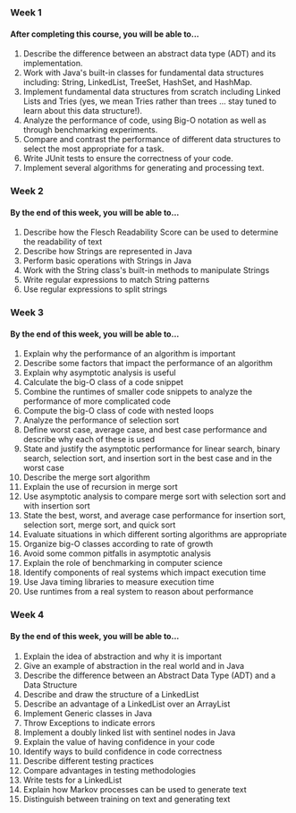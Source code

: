 ### Week 1

#### After completing this course, you will be able to...

1. Describe the difference between an abstract data type (ADT) and its implementation.
2. Work with Java's built-in classes for fundamental data structures including: String, LinkedList, TreeSet, HashSet, and HashMap.
3. Implement fundamental data structures from scratch including Linked Lists and Tries (yes, we mean Tries rather than trees ... stay tuned to learn about this data structure!).
4. Analyze the performance of code, using Big-O notation as well as through benchmarking experiments.
5. Compare and contrast the performance of different data structures to select the most appropriate for a task.
6. Write JUnit tests to ensure the correctness of your code.
7. Implement several algorithms for generating and processing text.

### Week 2

#### By the end of this week, you will be able to...

1. Describe how the Flesch Readability Score can be used to determine the readability of text
2. Describe how Strings are represented in Java
3. Perform basic operations with Strings in Java
4. Work with the String class's built-in methods to manipulate Strings
5. Write regular expressions to match String patterns
6. Use regular expressions to split strings

### Week 3

#### By the end of this week, you will be able to...

1. Explain why the performance of an algorithm is important
2. Describe some factors that impact the performance of an algorithm
3. Explain why asymptotic analysis is useful
4. Calculate the big-O class of a code snippet
5. Combine the runtimes of smaller code snippets to analyze the performance of more complicated code
6. Compute the big-O class of code with nested loops
7. Analyze the performance of selection sort
8. Define worst case, average case, and best case performance and describe why each of these is used
9. State and justify the asymptotic performance for linear search, binary search, selection sort, and insertion sort in the best case and in the worst case
10. Describe the merge sort algorithm
11. Explain the use of recursion in merge sort
12. Use asymptotic analysis to compare merge sort with selection sort and with insertion sort
13. State the best, worst, and average case performance for insertion sort, selection sort, merge sort, and quick sort
14. Evaluate situations in which different sorting algorithms are appropriate
15. Organize big-O classes according to rate of growth
16. Avoid some common pitfalls in asymptotic analysis
17. Explain the role of benchmarking in computer science
18. Identify components of real systems which impact execution time
19. Use Java timing libraries to measure execution time
20. Use runtimes from a real system to reason about performance

### Week 4

#### By the end of this week, you will be able to...

1. Explain the idea of abstraction and why it is important
2. Give an example of abstraction in the real world and in Java
3. Describe the difference between an Abstract Data Type (ADT) and a Data Structure
4. Describe and draw the structure of a LinkedList
5. Describe an advantage of a LinkedList over an ArrayList
6. Implement Generic classes in Java
7. Throw Exceptions to indicate errors
8. Implement a doubly linked list with sentinel nodes in Java
9. Explain the value of having confidence in your code
10. Identify ways to build confidence in code correctness
11. Describe different testing practices
12. Compare advantages in testing methodologies
13. Write tests for a LinkedList
14. Explain how Markov processes can be used to generate text
15. Distinguish between training on text and generating text